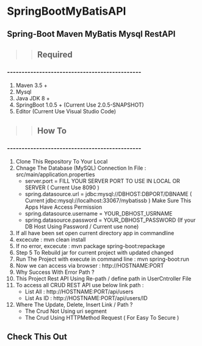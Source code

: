 # SpringBootMyBatisAPI
## Spring-Boot Maven MyBatis Mysql RestAPI 

>> ## Required
### ----------------------------------------------

1. Maven 3.5 +
2. Mysql
3. Java JDK 8 +
4. SpringBoot 1.0.5 + (Current Use 2.0.5-SNAPSHOT)
5. Editor (Current Use Visual Studio Code)

>> ## How To
### ----------------------------------------------

1. Clone This Repository To Your Local
2. Chnage The Database (MySQL) Connection In File :  src/main/application.properties
   - server.port = FILL YOUR SERVER PORT TO USE IN LOCAL OR SERVER ( Current Use 8090 )
   - spring.datasource.url = jdbc:mysql://DBHOST:DBPORT/DBNAME ( Current jdbc:mysql://localhost:33067/mybatissb ) Make Sure This Apps Have Access Permission
   - spring.datasource.username = YOUR_DBHOST_USRNAME
   - spring.datasource.password = YOUR_DBHOST_PASSWORD (If your DB Host Using Password / Current use none)
3. If all have been set open current directory app in commandline
4. excecute : mvn clean install
5. If no error, excecute : mvn package spring-boot:repackage
6. Step 5 To Rebuild jar for current project with updated changed
7. Run The Project with execute in command line : mvn spring-boot:run
8. Now we can access via browser : http://HOSTNAME:PORT
9. Why Success With Error Path ?
10. This Project Rest API Using Re-path / define path in UserCntroller File
11. To access all CRUD REST API use below link path :
    - List All : http://HOSTNAME:PORT/api/users
    - List As ID : http://HOSTNAME:PORT/api/users/ID
12. Where The Update, Delete, Insert Link / Path ?
    - The Crud Not Using uri segment 
    - The Crud Using HTTPMethod Request ( For Easy To Secure )

## Check This Out

